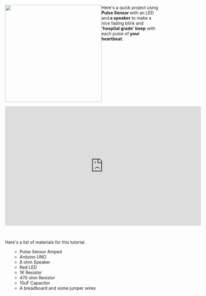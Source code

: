 <p style="float: left;"><strong><img alt="" src="//cdn.shopify.com/s/files/1/0100/6632/files/Speaker_Wide_large.jpg?18024901213548002621" style="float: left;" width="315" height="317" /></strong>Here's a quick project using <strong>Pulse Sensor </strong>with an LED and<strong> a speaker</strong> to make a nice fading blink and<strong> 'hospital grade' beep</strong> with each pulse of<strong> your heartbeat</strong>.</p>
<div><iframe width="640" height="390" src="https://www.youtube.com/embed/G7v-ekaPkDE" frameborder="0" allowfullscreen=""></iframe></div>
<p> </p>
<p>Here's a list of materials for this tutorial.</p>
<ul>
<ul>
<li>Pulse Sensor Amped</li>
<li>Arduino UNO</li>
<li>8 ohm Speaker</li>
<li>Red LED</li>
<li>1K Resistor</li>
<li>470 ohm Resistor</li>
<li>10uF Capacitor</li>
<li>A breadboard and some jumper wires</li>
</ul>
</ul>
<p style="text-align: center;"><img alt="" src="//cdn.shopify.com/s/files/1/0100/6632/files/Speaker_CU_grande.jpg?4712366587572406487" style="float: none;" /></p>
